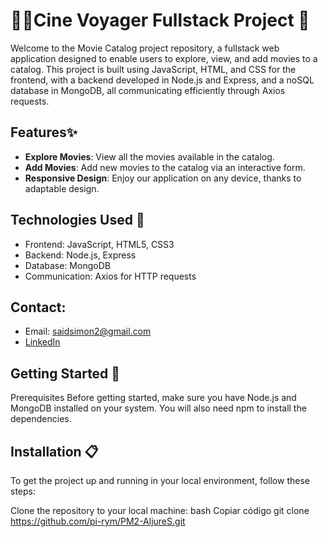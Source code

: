 # 🍿🌭Cine Voyager Fullstack Project 📖
Welcome to the Movie Catalog project repository, a fullstack web application designed to enable users to explore, view, and add movies to a catalog. This project is built using JavaScript, HTML, and CSS for the frontend, with a backend developed in Node.js and Express, and a noSQL database in MongoDB, all communicating efficiently through Axios requests.

## Features✨
 -  **Explore Movies**: View all the movies available in the catalog.
 - **Add Movies**: Add new movies to the catalog via an interactive form.
 - **Responsive Design**: Enjoy our application on any device, thanks to adaptable design.
   
## Technologies Used 🔧
 - Frontend: JavaScript, HTML5, CSS3
 - Backend: Node.js, Express
 - Database: MongoDB
 - Communication: Axios for HTTP requests

## Contact:
- Email: saidsimon2@gmail.com
- [LinkedIn](https://www.linkedin.com/in/webdeveloper-saljure/)

## Getting Started 🚀
Prerequisites
Before getting started, make sure you have Node.js and MongoDB installed on your system. You will also need npm to install the dependencies.

## Installation 📋
To get the project up and running in your local environment, follow these steps:

Clone the repository to your local machine:
bash
Copiar código
git clone https://github.com/pi-rym/PM2-AljureS.git

